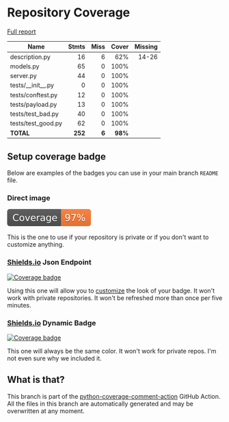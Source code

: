 # Repository Coverage

[Full report](https://htmlpreview.github.io/?https://github.com/mentix02/educhamp/blob/python-coverage-comment-action-data/htmlcov/index.html)

| Name                  |    Stmts |     Miss |   Cover |   Missing |
|---------------------- | -------: | -------: | ------: | --------: |
| description.py        |       16 |        6 |     62% |     14-26 |
| models.py             |       65 |        0 |    100% |           |
| server.py             |       44 |        0 |    100% |           |
| tests/\_\_init\_\_.py |        0 |        0 |    100% |           |
| tests/conftest.py     |       12 |        0 |    100% |           |
| tests/payload.py      |       13 |        0 |    100% |           |
| tests/test\_bad.py    |       40 |        0 |    100% |           |
| tests/test\_good.py   |       62 |        0 |    100% |           |
|             **TOTAL** |  **252** |    **6** | **98%** |           |


## Setup coverage badge

Below are examples of the badges you can use in your main branch `README` file.

### Direct image

[![Coverage badge](https://raw.githubusercontent.com/mentix02/educhamp/python-coverage-comment-action-data/badge.svg)](https://htmlpreview.github.io/?https://github.com/mentix02/educhamp/blob/python-coverage-comment-action-data/htmlcov/index.html)

This is the one to use if your repository is private or if you don't want to customize anything.

### [Shields.io](https://shields.io) Json Endpoint

[![Coverage badge](https://img.shields.io/endpoint?url=https://raw.githubusercontent.com/mentix02/educhamp/python-coverage-comment-action-data/endpoint.json)](https://htmlpreview.github.io/?https://github.com/mentix02/educhamp/blob/python-coverage-comment-action-data/htmlcov/index.html)

Using this one will allow you to [customize](https://shields.io/endpoint) the look of your badge.
It won't work with private repositories. It won't be refreshed more than once per five minutes.

### [Shields.io](https://shields.io) Dynamic Badge

[![Coverage badge](https://img.shields.io/badge/dynamic/json?color=brightgreen&label=coverage&query=%24.message&url=https%3A%2F%2Fraw.githubusercontent.com%2Fmentix02%2Feduchamp%2Fpython-coverage-comment-action-data%2Fendpoint.json)](https://htmlpreview.github.io/?https://github.com/mentix02/educhamp/blob/python-coverage-comment-action-data/htmlcov/index.html)

This one will always be the same color. It won't work for private repos. I'm not even sure why we included it.

## What is that?

This branch is part of the
[python-coverage-comment-action](https://github.com/marketplace/actions/python-coverage-comment)
GitHub Action. All the files in this branch are automatically generated and may be
overwritten at any moment.